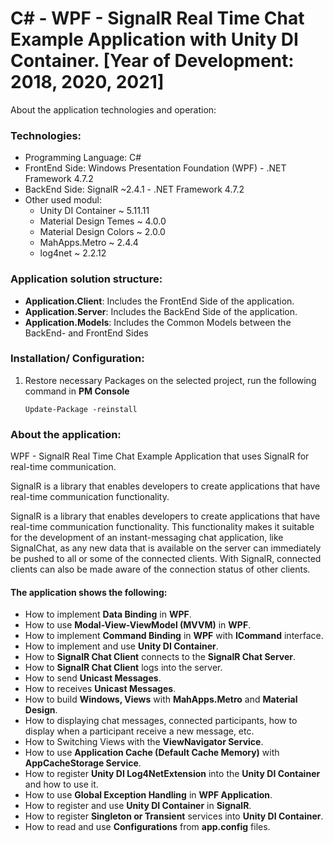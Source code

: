 # C# - WPF - SignalR Real Time Chat Example Application with Unity DI Container. [Year of Development: 2018, 2020, 2021]

About the application technologies and operation:

### Technologies:
- Programming Language: C#
- FrontEnd Side: Windows Presentation Foundation (WPF) - .NET Framework 4.7.2
- BackEnd Side: SignalR ~2.4.1 - .NET Framework 4.7.2
- Other used modul:
    - Unity DI Container        ~ 5.11.11
    - Material Design Temes     ~ 4.0.0
    - Material Design Colors    ~ 2.0.0
    - MahApps.Metro             ~ 2.4.4
    - log4net                   ~ 2.2.12

### Application solution structure:
- **Application.Client**: Includes the FrontEnd Side of the application.
- **Application.Server**: Includes the BackEnd Side of the application.
- **Application.Models**: Includes the Common Models between the BackEnd- and FrontEnd Sides

### Installation/ Configuration:

1. Restore necessary Packages on the selected project, run the following command in **PM Console**

   ```
   Update-Package -reinstall
   ```
     
### About the application:

WPF - SignalR Real Time Chat Example Application that uses SignalR for real-time communication.

SignalR is a library that enables developers to create applications that have real-time communication functionality. 

SignalR is a library that enables developers to create applications that have real-time communication functionality. This functionality makes it suitable for the development of an instant-messaging chat application, like SignalChat, as any new data that is available on the server can immediately be pushed to all or some of the connected clients. With SignalR, connected clients can also be made aware of the connection status of other clients.

#### The application shows the following:
- How to implement **Data Binding** in **WPF**.
- How to use **Modal-View-ViewModel (MVVM)** in **WPF**.
- How to implement **Command Binding** in **WPF** with **ICommand** interface.
- How to implement and use **Unity DI Container**.
- How to **SignalR Chat Client** connects to the **SignalR Chat Server**.
- How to **SignalR Chat Client** logs into the server.
- How to send **Unicast Messages**.
- How to receives **Unicast Messages**.
- How to build **Windows, Views** with **MahApps.Metro** and **Material Design**.
- How to displaying chat messages, connected participants, how to display when a participant receive a new message, etc.
- How to Switching Views with the **ViewNavigator Service**.
- How to use **Application Cache (Default Cache Memory)** with **AppCacheStorage Service**.
- How to register **Unity DI Log4NetExtension** into the **Unity DI Container** and how to use it.
- How to use **Global Exception Handling** in **WPF Application**.
- How to register and use **Unity DI Container** in **SignalR**.
- How to register **Singleton or Transient** services into **Unity DI Container**.
- How to read and use **Configurations** from **app.config** files.
